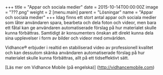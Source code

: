 +++
title = "Appar och sociala medier"
date = 2015-10-14T00:00:00Z
image = "???.png"
weight = 2
[menu.main]
parent = "Lösningar"
name = "Appar och sociala medier"
+++
Idag finns ett stort antal appar och sociala medier som låter användaren spara, bearbeta och dela foton och videor, men bara ett fåtal kan ge användaren automatiserade förslag på hur materialet skulle kunna förbättras. Samtidigt är konsumenters önskan att direkt kunna dela sina upplevelser i form av bilder och videor med omvärlden.

Vidhance® erbjuder i realtid en stabiliserad video av professionell kvalitet och kan dessutom skänka användaren automatiserade förslag på hur materialet skulle kunna förbättras, allt på ett tidseffektivt sätt.

[Läs mer om Vidhance Mobile (på engelska)] (http://vidhancemobile.com)
